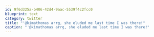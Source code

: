 ```yaml
---
id: 9f6d325a-b406-42d4-9aac-5539f4c2fcc0
blueprint: text
category: twitter
title: "'@kimathomas arrg, she eluded me last time I was there!"
caption: "'@kimathomas arrg, she eluded me last time I was there!"
---
```

